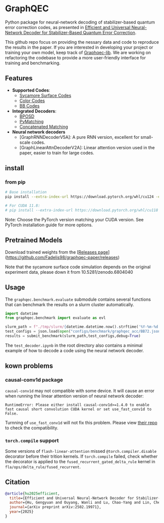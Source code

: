 # GraphQEC

Python package for neural-network decoding of stabilizer-based quantum error correction codes, as presented in [Efficient and Universal Neural-Network Decoder for Stabilizer-Based Quantum Error Correction](https://arxiv.org/abs/2502.19971).

This github repo focus on providing the nessary data and code to reproduce the results in the paper. If you are interested in developing your project or training your own model, keep track of [Graphqec-lib](https://github.com/Fadelis98/GraphQEC-lib). We are working on refactoring the codebase to provide a more user-friendly interface for training and benchmarking.

## Features

- **Supported Codes**:
  - [Sycamore Surface Codes](https://doi.org/10.5281/zenodo.6804040)
  - [Color Codes](https://github.com/seokhyung-lee/color-code-stim)
  - [BB Codes](https://github.com/gongaa/SlidingWindowDecoder)
- **Integrated Decoders**:
  - [BPOSD](https://github.com/quantumgizmos/ldpc)
  - [PyMatching](https://github.com/oscarhiggott/PyMatching)
  - [Concatenated Matching](https://github.com/seokhyung-lee/color-code-stim)
- **Neural network decoders**
  - [GraphRNNDecoderV5A]: A pure RNN version, excellent for small-scale codes.
  - [GraphLinearAttnDecoderV2A]: Linear attention version used in the paper, easier to train for large codes.

## install

### from pip
```bash
# Base installation
pip install --extra-index-url https://download.pytorch.org/whl/cu124 -e .

# For CUDA 11.8:
# pip install --extra-index-url https://download.pytorch.org/whl/cu118 -e .
```

Note: Choose the PyTorch version matching your CUDA version. See PyTorch installation guide for more options.

## Pretrained Models
Download trained weights from the [[Releases page](https://github.com/Fadelis98/graphqec-paper/release)](https://github.com/Fadelis98/graphqec-paper/releases)

Note that the sycamore surface code simulation depends on the original experiment data, please down it from 10.5281/zenodo.6804040

## Usage

The `graphqec.benchmark.evaluate` submodule contains several functions that can benchmark the results on a slurm cluster automatically.

```python
import datetime
from graphqec.benchmark import evaluate as evl

slurm_path = f"./tmp/slurm/{datetime.datetime.now().strftime('%Y-%m-%d')}"
test_configs = json.load(open("configs/benchmark/graphqec_acc/BB72.json",'r'))
results = submit_benchmark(slurm_path,test_configs,debug=True)
```

The `test_decoder.ipynb` in the root directory also contains a minimal example of how to decode a code using the neural network decoder.

## kown problems

### causal-conv1d package
`causal-conv1d` may not compatible with some device. It will cause an error when running the linear attention version of neural network decoder:
```
RuntimeError: Please either install causal-conv1d>=1.4.0 to enable fast causal short convolution CUDA kernel or set use_fast_conv1d to False.
```
Turnning of `use_fast_conv1d` will not fix this problem. Please view [their repo](https://github.com/Dao-AILab/causal-conv1d/tree/main) to check the compatibility.

### `torch.compile` support

Some versions of `flash-linear-attention` missed `@torch.compiler.disable` decorator before their trition kernels. If `torch.compile` failed, check whether the decorator is applied to the `fused_recurrent_gated_delta_rule` kernel in `fla/ops/delta_rule/fused_recurrent`.


## Citation

```bibtex
@article{hu2025efficient,
  title={Efficient and Universal Neural-Network Decoder for Stabilizer-Based Quantum Error Correction},
  author={Hu, Gengyuan and Ouyang, Wanli and Lu, Chao-Yang and Lin, Chen and Zhong, Han-Sen},
  journal={arXiv preprint arXiv:2502.19971},
  year={2025}
}
```
